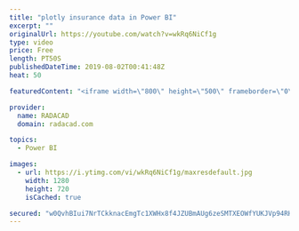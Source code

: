 ```yaml
---
title: "plotly insurance data in Power BI"
excerpt: ""
originalUrl: https://youtube.com/watch?v=wkRq6NiCf1g
type: video
price: Free
length: PT50S
publishedDateTime: 2019-08-02T00:41:48Z
heat: 50

featuredContent: "<iframe width=\"800\" height=\"500\" frameborder=\"0\" src=\"https://www.youtube.com/embed/wkRq6NiCf1g\" allow=\"accelerometer; autoplay; encrypted-media; gyroscope; picture-in-picture\" allowfullscreen></iframe>"

provider:
  name: RADACAD
  domain: radacad.com

topics:
  - Power BI

images:
  - url: https://i.ytimg.com/vi/wkRq6NiCf1g/maxresdefault.jpg
    width: 1280
    height: 720
    isCached: true

secured: "w0QvhBIui7NrTCkknacEmgTc1XWHx8f4JZUBmAUg6zeSMTXEOWfYUKJVp94RHN4ab/aV7tEMcriwpzDm2VGqXEJe6niFlNFtTkmzEUWip6kqrBQaaH2ISf6ZuTDdTeMoRdBWEWLQGg6JZZVzV9TfxOLSnxnJ7I3INNr1FSiP9+0DuxGqdddXXJk13SDwYFwKaIOnGVm+6bub+0OoSdtkLkCMgm/iUc7FhRadQO1Ia6UG31hUswrNZPIW424SlGAs6nZeyLTYmQ4/PHEP/9eSCBRIm9yTy+vwIP3m1AO0QzQlbD/ES6w7mWbM7N4TgkcMIeTLoitAwjGqEEWnHAsVmLdLo8Wp40rtyMpbexGND6OKjcdOjKEqkaNVtNO+M3vKJPJNExqCUX6ohxA5guk6FbKZ252mpSQy1wYKCqwv57U=;fka+nelmdAlYTv3Vs6H1Xw=="
---
```



